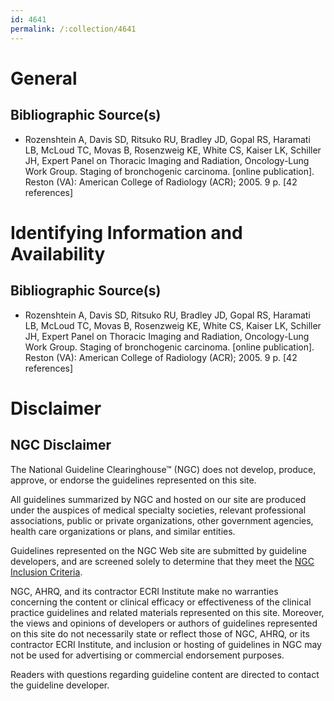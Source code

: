 ```yaml
---
id: 4641
permalink: /:collection/4641
---
```


# General

## Bibliographic Source(s)

- Rozenshtein A, Davis SD, Ritsuko RU, Bradley JD, Gopal RS, Haramati LB, McLoud TC, Movas B, Rosenzweig KE, White CS, Kaiser LK, Schiller JH, Expert Panel on Thoracic Imaging and Radiation, Oncology-Lung Work Group. Staging of bronchogenic carcinoma. [online publication]. Reston (VA): American College of Radiology (ACR); 2005. 9 p. [42 references]

# Identifying Information and Availability

## Bibliographic Source(s)

- Rozenshtein A, Davis SD, Ritsuko RU, Bradley JD, Gopal RS, Haramati LB, McLoud TC, Movas B, Rosenzweig KE, White CS, Kaiser LK, Schiller JH, Expert Panel on Thoracic Imaging and Radiation, Oncology-Lung Work Group. Staging of bronchogenic carcinoma. [online publication]. Reston (VA): American College of Radiology (ACR); 2005. 9 p. [42 references]

# Disclaimer

## NGC Disclaimer

The National Guideline Clearinghouse™ (NGC) does not develop, produce, approve, or endorse the guidelines represented on this site.

All guidelines summarized by NGC and hosted on our site are produced under the auspices of medical specialty societies, relevant professional associations, public or private organizations, other government agencies, health care organizations or plans, and similar entities.

Guidelines represented on the NGC Web site are submitted by guideline developers, and are screened solely to determine that they meet the [NGC Inclusion Criteria](/help-and-about/summaries/inclusion-criteria).

NGC, AHRQ, and its contractor ECRI Institute make no warranties concerning the content or clinical efficacy or effectiveness of the clinical practice guidelines and related materials represented on this site. Moreover, the views and opinions of developers or authors of guidelines represented on this site do not necessarily state or reflect those of NGC, AHRQ, or its contractor ECRI Institute, and inclusion or hosting of guidelines in NGC may not be used for advertising or commercial endorsement purposes.

Readers with questions regarding guideline content are directed to contact the guideline developer.

